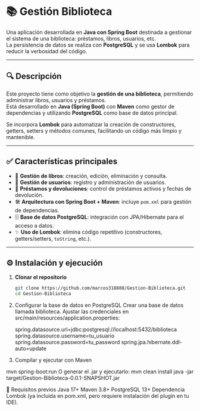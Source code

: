 # 📚 Gestión Biblioteca

Una aplicación desarrollada en **Java con Spring Boot** destinada a gestionar el sistema de una biblioteca: préstamos, libros, usuarios, etc.  
La persistencia de datos se realiza con **PostgreSQL** y se usa **Lombok** para reducir la verbosidad del código.

---

## 🔍 Descripción

Este proyecto tiene como objetivo la **gestión de una biblioteca**, permitiendo administrar libros, usuarios y préstamos.  
Está desarrollado en **Java (Spring Boot)** con **Maven** como gestor de dependencias y utilizando **PostgreSQL** como base de datos principal.  

Se incorpora **Lombok** para automatizar la creación de constructores, getters, setters y métodos comunes, facilitando un código más limpio y mantenible.

---

## ✅ Características principales

- 📖 **Gestión de libros**: creación, edición, eliminación y consulta.  
- 👥 **Gestión de usuarios**: registro y administración de usuarios.  
- 🔄 **Préstamos y devoluciones**: control de préstamos activos y fechas de devolución.  
- 🛠️ **Arquitectura con Spring Boot + Maven**: incluye `pom.xml` para gestión de dependencias.  
- 🗄️ **Base de datos PostgreSQL**: integración con JPA/Hibernate para el acceso a datos.  
- ✨ **Uso de Lombok**: elimina código repetitivo (constructores, getters/setters, `toString`, etc.).  

---

## ⚙️ Instalación y ejecución

1. **Clonar el repositorio**  
   ```bash
   git clone https://github.com/marcos318888/Gestion-Biblioteca.git
   cd Gestion-Biblioteca
2. Configurar la base de datos en PostgreSQL
  Crear una base de datos llamada biblioteca.
  Ajustar las credenciales en src/main/resources/application.properties:

    spring.datasource.url=jdbc:postgresql://localhost:5432/biblioteca
    spring.datasource.username=tu_usuario
    spring.datasource.password=tu_password
    spring.jpa.hibernate.ddl-auto=update

3. Compilar y ejecutar con Maven
   
  mvn spring-boot:run
  O generar el .jar y ejecutarlo:
  mvn clean install
  java -jar target/Gestion-Biblioteca-0.0.1-SNAPSHOT.jar

📌 Requisitos previos
Java 17+
Maven 3.8+
PostgreSQL 13+
Dependencia Lombok (ya incluida en pom.xml, pero requiere instalación del plugin en tu IDE).
